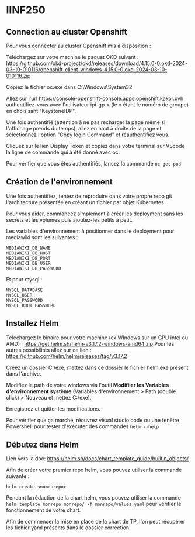 # IINF250
## Connection au cluster Openshift
Pour vous connecter au cluster Openshift mis à disposition : 

Téléchargez sur votre machine le paquet OKD suivant : 
https://github.com/okd-project/okd/releases/download/4.15.0-0.okd-2024-03-10-010116/openshift-client-windows-4.15.0-0.okd-2024-03-10-010116.zip

Copiez le fichier oc.exe dans C:\Windows\System32

Allez sur l'url https://console-openshift-console.apps.openshift.kakor.ovh authentifiez-vous avec l'utilisateur ipi-gp-x (le x étant le numéro de groupe) en choisisant "KeystoneIDP".

Une fois authentifié (attention à ne pas recharger la page même si l'affichage prends du temps), allez en haut à droite de la page et sélectionnez l'option "Copy login Command" et réauthentifiez vous. 

Cliquez sur le lien Display Token et copiez dans votre terminal sur VScode la ligne de commande qui à été donné avec oc. 

Pour vérifier que vous êtes authentifiés, lancez la commande ```oc get pod```

## Création de l'environnement

Une fois authentifiez, tentez de reproduire dans votre propre repo git l'architecture présentée en créant un fichier par objet Kubernetes. 

Pour vous aider, commancez simplement à créer les deployment sans les secrets et les volumes puis ajoutez-les petits à petit. 

Les variables d'environnement à positionner dans le deployment pour mediawiki sont les suivantes :

```
MEDIAWIKI_DB_NAME
MEDIAWIKI_DB_HOST
MEDIAWIKI_DB_PORT
MEDIAWIKI_DB_USER
MEDIAWIKI_DB_PASSWORD
```

Et pour mysql :

```
MYSQL_DATABASE
MYSQL_USER
MYSQL_PASSWORD
MYSQL_ROOT_PASSWORD
```

## Installez Helm 

Téléchargez le binaire pour votre machine (ex WIndows sur un CPU intel ou AMD) : https://get.helm.sh/helm-v3.17.2-windows-amd64.zip
Pour les autres possibilités allez sur ce lien : https://github.com/helm/helm/releases/tag/v3.17.2

Créez un dossier C:/exe, mettez dans ce dossier le fichier helm.exe présent dans l'archive. 

Modifiez le path de votre windows via l'outil **Modifiier les Variables d'environnement système** (Variables d'environnement > Path (double click) > Nouveau et mettez C:\exe). 

Enregistrez et quitter les modifications. 

Pour vérifier que ça marche, réouvrez visual studio code ou une fenêtre Powershell pour tester d'exécuter des commandes ```helm --help```

## Débutez dans Helm
Lien vers la doc: 
https://helm.sh/docs/chart_template_guide/builtin_objects/

Afin de créer votre premier repo helm, vous pouvez utiliser la commande suivante :
```
helm create <nomdurepo>
```

Pendant la rédaction de la chart helm, vous pouvez utiliser la commande ```helm template monrepo monrepo/ -f monrepo/values.yaml``` pour vérifier le fonctionnement de votre chart. 

Afin de commencer la mise en place de la chart de TP, l'on peut récupérer les fichier yaml présents dans le dossier correction. 
